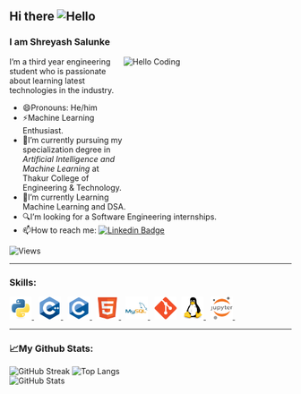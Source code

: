 ## Hi there <img src="https://raw.githubusercontent.com/MartinHeinz/MartinHeinz/master/wave.gif" width="30px" height="30px" alt="Hello">

### I am Shreyash Salunke

<img align="right" src="https://media1.giphy.com/media/qgQUggAC3Pfv687qPC/giphy.gif?cid=ecf05e471x2899uxjoreewtvcjaj268n709ixhee8uxitz2l&rid=giphy.gif&ct=g" width="300px" height="250px" alt="Hello Coding">

I’m a third year engineering student who is passionate about learning latest technologies in the industry.
  - :smile:Pronouns: He/him
  - :zap:Machine Learning Enthusiast.
  - :orange_book:I’m currently pursuing my specialization degree in *Artificial Intelligence and Machine Learning* at Thakur College of Engineering & Technology.
  - :telescope:I’m currently Learning Machine Learning and DSA.
  - :mag:I’m looking for a Software Engineering internships.
  - :mailbox:How to reach me: [![Linkedin Badge](https://img.shields.io/badge/-Shreyash-blue?style=flat-square&logo=Linkedin&logoColor=white)](https://www.linkedin.com/in/shreyash-salunke/)
<img src="https://komarev.com/ghpvc/?username=Shreyash017&style=flat-square&color=blue" alt="Views"/>

---

### Skills:

<div>
  <a href="https://www.python.org/">
    <img src="https://github.com/devicons/devicon/blob/master/icons/python/python-original.svg" title="Python" alt="Python" width="40" height="40"/>
  </a>&nbsp;
  <a href="https://devdocs.io/cpp/">
    <img src="https://github.com/devicons/devicon/blob/master/icons/cplusplus/cplusplus-original.svg" title="C++" alt="C++" width="40" height="40"/>
  </a>&nbsp;
  <a href="https://devdocs.io/c/">
    <img src="https://github.com/devicons/devicon/blob/master/icons/c/c-original.svg" title="C" alt="C" width="40" height="40"/>
  </a>&nbsp;
  <a href="https://devdocs.io/html/">
    <img src="https://github.com/devicons/devicon/blob/master/icons/html5/html5-original.svg" title="HTML" alt="HTML" width="40" height="40"/>
  </a>&nbsp;
  <a href="https://dev.mysql.com/">
    <img src="https://github.com/devicons/devicon/blob/master/icons/mysql/mysql-original-wordmark.svg" title="MySQL" alt="MySQL" width="40" height="40"/>
  </a>&nbsp;
  <a href="https://git-scm.com/">
    <img src="https://github.com/devicons/devicon/blob/master/icons/git/git-original.svg" title="Git" alt="Git" width="40" height="40"/></a>&nbsp;
  <a href="https://www.linux.org/">
    <img src="https://github.com/devicons/devicon/blob/master/icons/linux/linux-original.svg" title="Linux" alt="Linux" width="40" height="40"/>
  </a>&nbsp;
  <a href="https://jupyter.org/">
    <img src="https://github.com/devicons/devicon/blob/master/icons/jupyter/jupyter-original-wordmark.svg" title="Jupyter" alt="Jupyter" width="40" height="40"/>
  </a>&nbsp;
 </div>
  
  
---
  
###  :chart_with_upwards_trend:My Github Stats:
![GitHub Streak](http://github-readme-streak-stats.herokuapp.com?user=Shreyash017&theme=dark&date_format=j%20M%5B%20Y%5D&align=center)
![Top Langs](https://github-readme-stats.vercel.app/api/top-langs/?username=Shreyash017&theme=dark&background=000000&layout=compact&card_width=445)
<br>
![GitHub Stats](https://github-readme-stats.vercel.app/api?username=Shreyash017&show_icons=true&include_all_commits=true&count_private=true&hide_title=true&theme=dark&background=000000&height="100")


  
